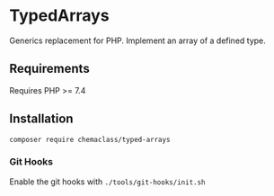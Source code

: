 # TypedArrays

Generics replacement for PHP. 
Implement an array of a defined type.

## Requirements

Requires PHP >= 7.4

## Installation

```
composer require chemaclass/typed-arrays
```

### Git Hooks

Enable the git hooks with `./tools/git-hooks/init.sh`
